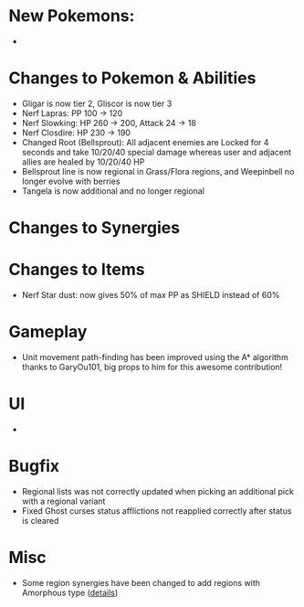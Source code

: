 # New Pokemons:
- 

# Changes to Pokemon & Abilities

- Gligar is now tier 2, Gliscor is now tier 3
- Nerf Lapras: PP 100 → 120
- Nerf Slowking: HP 260 → 200, Attack 24 → 18
- Nerf Closdire: HP 230 → 190
- Changed Root (Bellsprout): All adjacent enemies are Locked for 4 seconds and take 10/20/40 special damage whereas user and adjacent allies are healed by 10/20/40 HP
- Bellsprout line is now regional in Grass/Flora regions, and Weepinbell no longer evolve with berries
- Tangela is now additional and no longer regional

# Changes to Synergies



# Changes to Items

- Nerf Star dust: now gives 50% of max PP as SHIELD instead of 60%

# Gameplay

- Unit movement path-finding has been improved using the A* algorithm thanks to GaryOu101, big props to him for this awesome contribution!

# UI

- 

# Bugfix

- Regional lists was not correctly updated when picking an additional pick with a regional variant
- Fixed Ghost curses status afflictions not reapplied correctly after status is cleared

# Misc

- Some region synergies have been changed to add regions with Amorphous type ([details](https://github.com/keldaanCommunity/pokemonAutoChess/commit/21804c628ca403c0914db2f68f6315e0f9a51c92#diff-9c96a7aef333d81a5c1b0c1264418f86c1bf4b37be15a7131c2f53ddb6ce2acb))